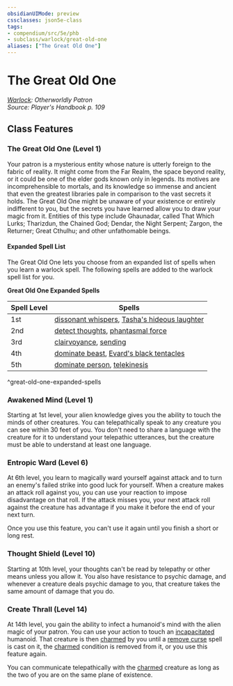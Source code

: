 ```yaml
---
obsidianUIMode: preview
cssclasses: json5e-class
tags:
- compendium/src/5e/phb
- subclass/warlock/great-old-one
aliases: ["The Great Old One"]
---
```

# The Great Old One
*[Warlock](warlock.md): Otherworldly Patron*  
*Source: Player's Handbook p. 109*  


## Class Features

### The Great Old One (Level 1)

Your patron is a mysterious entity whose nature is utterly foreign to the fabric of reality. It might come from the Far Realm, the space beyond reality, or it could be one of the elder gods known only in legends. Its motives are incomprehensible to mortals, and its knowledge so immense and ancient that even the greatest libraries pale in comparison to the vast secrets it holds. The Great Old One might be unaware of your existence or entirely indifferent to you, but the secrets you have learned allow you to draw your magic from it. Entities of this type include Ghaunadar, called That Which Lurks; Tharizdun, the Chained God; Dendar, the Night Serpent; Zargon, the Returner; Great Cthulhu; and other unfathomable beings.

#### Expanded Spell List

The Great Old One lets you choose from an expanded list of spells when you learn a warlock spell. The following spells are added to the warlock spell list for you.

**Great Old One Expanded Spells**

| Spell Level | Spells |
|-------------|--------|
| 1st | [dissonant whispers](z_compendium/spells/dissonant-whispers.md), [Tasha's hideous laughter](z_compendium/spells/tashas-hideous-laughter.md) |
| 2nd | [detect thoughts](z_compendium/spells/detect-thoughts.md), [phantasmal force](z_compendium/spells/phantasmal-force.md) |
| 3rd | [clairvoyance](z_compendium/spells/clairvoyance.md), [sending](z_compendium/spells/sending.md) |
| 4th | [dominate beast](z_compendium/spells/dominate-beast.md), [Evard's black tentacles](z_compendium/spells/evards-black-tentacles.md) |
| 5th | [dominate person](z_compendium/spells/dominate-person.md), [telekinesis](z_compendium/spells/telekinesis.md) |
^great-old-one-expanded-spells

### Awakened Mind (Level 1)

Starting at 1st level, your alien knowledge gives you the ability to touch the minds of other creatures. You can telepathically speak to any creature you can see within 30 feet of you. You don't need to share a language with the creature for it to understand your telepathic utterances, but the creature must be able to understand at least one language.

### Entropic Ward (Level 6)

At 6th level, you learn to magically ward yourself against attack and to turn an enemy's failed strike into good luck for yourself. When a creature makes an attack roll against you, you can use your reaction to impose disadvantage on that roll. If the attack misses you, your next attack roll against the creature has advantage if you make it before the end of your next turn.

Once you use this feature, you can't use it again until you finish a short or long rest.

### Thought Shield (Level 10)

Starting at 10th level, your thoughts can't be read by telepathy or other means unless you allow it. You also have resistance to psychic damage, and whenever a creature deals psychic damage to you, that creature takes the same amount of damage that you do.

### Create Thrall (Level 14)

At 14th level, you gain the ability to infect a humanoid's mind with the alien magic of your patron. You can use your action to touch an [incapacitated](z_compendium/rules/conditions.md#incapacitated) humanoid. That creature is then [charmed](z_compendium/rules/conditions.md#charmed) by you until a [remove curse](z_compendium/spells/remove-curse.md) spell is cast on it, the [charmed](z_compendium/rules/conditions.md#charmed) condition is removed from it, or you use this feature again.

You can communicate telepathically with the [charmed](z_compendium/rules/conditions.md#charmed) creature as long as the two of you are on the same plane of existence.